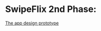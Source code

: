 # SwipeFlix 2nd Phase:
[The app design prototype](https://www.figma.com/file/z3v6GxxJaqDeFiltMBOkXt/SwipeFlix?type=design&t=eZNPtfMlJK3yp3k8-6)
